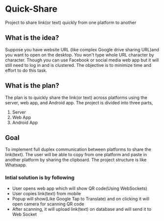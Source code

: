 # Quick-Share
Project to share link(or text) quickly from one platform to another

## What is the idea?
Suppose you have website URL (like complex Google drive sharing URL)and you want to open on the desktop. You won't type whole URL character by character. Though you can use Facebook or social media web app but it will still need to log in and is clustered. The objective is to minimize time and effort to do this task.

## What is the plan?
The plan is to quickly share the link(or text) across platforms using the server, web app, and Android app. The project is divided into three parts,
1) Server
2) Web App
3) Android App

## Goal
To implement full duplex communication between platforms to share the link(text). The user will be able to copy from one platform and paste in another platform by sharing the clipboard. The project structure is like Whatsapp.

### Intial solution is by following
- User opens web app which will show QR code(Using WebSockets)
- User copies link(text) from mobile
- Popup will show(Like Google Tap to Translate) and on clicking it will open camera for scanning QR code
- After scanning, it will upload link(text) on database and will send it to Web Socket
